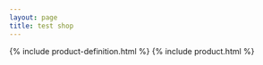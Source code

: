 ```yaml
---
layout: page
title: test shop
---
```


{% include product-definition.html %}
{% include product.html %}